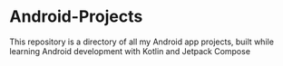 # Android-Projects
This repository is a directory of all my Android app projects, built while learning Android development with Kotlin and Jetpack Compose
